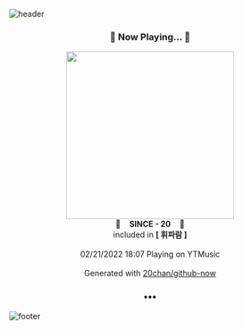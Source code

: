 ![header](https://capsule-render.vercel.app/api?type=wave&height=170&section=header&text=Hi.%20I'm%20SHIFT&fontColor=090707&fontAlignX=45&fontAlignY=65&fontSize=100)

<h3 align="center">🎵 Now Playing... 🎵</h3>
<p align="center">
  <a href="https://music.youtube.com/watch?v=ezPlYfnYhyM">
    <img width="300" src="https://lh3.googleusercontent.com/Ao1UBDJZMZgqyItHQk0lFIHOIknVIeq7LT7V6Yp-qzvsQ5E8GGw9PM5rr2umfHGmVAy3ldvPSDsKthag">
  </a>
  <br>
  🎵&nbsp&nbsp&nbsp <b>SINCE - 20</b> &nbsp&nbsp&nbsp🎵
  <br>
  included in <b>[ 휘파람 ]</b>
  
  <br />
  <br />
  02/21/2022 18:07 Playing on YTMusic
  <br />
  <br />
  Generated with <a href="https://github.com/20chan/github-now">20chan/github-now</a>
</p>

<h3 align="center">•••</h3>

![footer](https://capsule-render.vercel.app/api?type=wave&height=150&section=footer)
